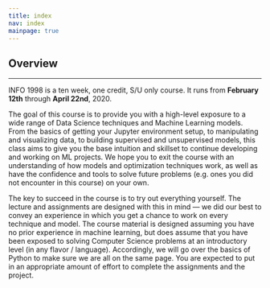 ```yaml
---
title: index
nav: index
mainpage: true
---
```


## Overview
----------------------------------------------------------------------------------------
INFO 1998 is a ten week, one credit, S/U only course. It runs from <b>February 12th</b> through <b>April 22nd</b>, 2020.

The goal of this course is to provide you with a high-level exposure to a wide range of Data Science techniques and Machine Learning models. From the basics of getting your Jupyter environment setup, to manipulating and visualizing data, to building supervised and unsupervised models, this class aims to give you the base intuition and skillset to continue developing and working on ML projects. We hope you to exit the course with an understanding of how models and optimization techniques work, as well as have the confidence and tools to solve future problems (e.g. ones you did not encounter in this course) on your own.

The key to succeed in the course is to try out everything yourself. The lecture and assignments are designed with this in mind — we did our best to convey an experience in which you get a chance to work on every technique and model. The course material is designed assuming you have no prior experience in machine learning, but does assume that you have been exposed to solving Computer Science problems at an introductory level (in any flavor / language). Accordingly, we will go over the basics of Python to make sure we are all on the same page. You are expected to put in an appropriate amount of effort to complete the assignments and the project.